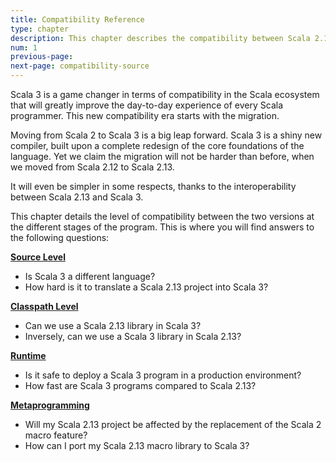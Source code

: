 ```yaml
---
title: Compatibility Reference
type: chapter
description: This chapter describes the compatibility between Scala 2.13 and Scala 3.
num: 1
previous-page:
next-page: compatibility-source
---
```


Scala 3 is a game changer in terms of compatibility in the Scala ecosystem that will greatly improve the day-to-day experience of every Scala programmer.
This new compatibility era starts with the migration.

Moving from Scala 2 to Scala 3 is a big leap forward.
Scala 3 is a shiny new compiler, built upon a complete redesign of the core foundations of the language.
Yet we claim the migration will not be harder than before, when we moved from Scala 2.12 to Scala 2.13.

It will even be simpler in some respects, thanks to the interoperability between Scala 2.13 and Scala 3.

This chapter details the level of compatibility between the two versions at the different stages of the program.
This is where you will find answers to the following questions:

**[Source Level](compatibility-source.html)**
- Is Scala 3 a different language?
- How hard is it to translate a Scala 2.13 project into Scala 3?

**[Classpath Level](compatibility-classpath.html)**
- Can we use a Scala 2.13 library in Scala 3?
- Inversely, can we use a Scala 3 library in Scala 2.13?

**[Runtime](compatibility-runtime.html)**
- Is it safe to deploy a Scala 3 program in a production environment?
- How fast are Scala 3 programs compared to Scala 2.13?

**[Metaprogramming](compatibility-metaprogramming.html)**
- Will my Scala 2.13 project be affected by the replacement of the Scala 2 macro feature?
- How can I port my Scala 2.13 macro library to Scala 3?
